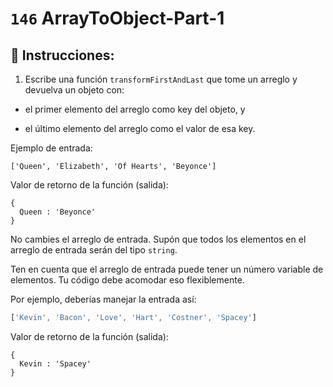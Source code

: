# `146` ArrayToObject-Part-1

## 📝 Instrucciones:

1. Escribe una función `transformFirstAndLast` que tome un arreglo y devuelva un objeto con:

+  el primer elemento del arreglo como key del objeto, y

+ el último elemento del arreglo como el valor de esa key.

 Ejemplo de entrada:

 ```Js
['Queen', 'Elizabeth', 'Of Hearts', 'Beyonce']
```

Valor de retorno de la función (salida):

```Js
{
  Queen : 'Beyonce'
}
```

 No cambies el arreglo de entrada. Supón que todos los elementos en el arreglo de entrada serán del tipo `string`.

Ten en cuenta que el arreglo de entrada puede tener un número variable de elementos. Tu código debe acomodar eso flexiblemente.

Por ejemplo, deberías manejar la entrada así:

```js
['Kevin', 'Bacon', 'Love', 'Hart', 'Costner', 'Spacey']
```

Valor de retorno de la función (salida):

```Js
{
  Kevin : 'Spacey'
}
```